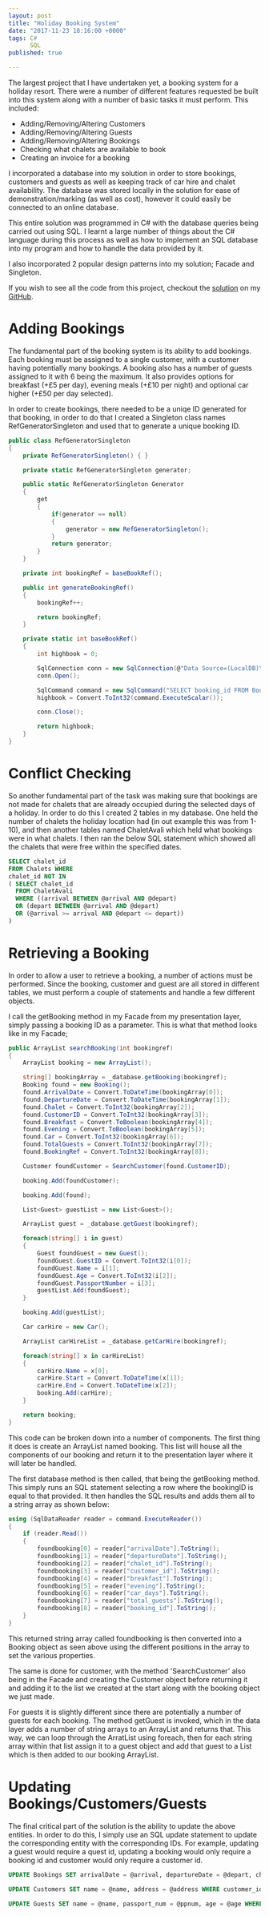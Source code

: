 ```yaml
---
layout: post
title: "Holiday Booking System"
date: "2017-11-23 18:16:00 +0000"
tags: C#
      SQL
published: true

---
```

The largest project that I have undertaken yet, a booking system for a holiday resort. There were a number of different features requested be built into this system along with a number of basic tasks it must perform. This included:

* Adding/Removing/Altering Customers
* Adding/Removing/Altering Guests
* Adding/Removing/Altering Bookings
* Checking what chalets are available to book
* Creating an invoice for a booking

I incorporated a database into my solution in order to store bookings, customers and guests as well as keeping track of car hire and chalet availability. The database was stored locally in the solution for ease of demonstration/marking (as well as cost), however it could easily be connected to an online database.

This entire solution was programmed in C# with the database queries being carried out using SQL. I learnt a large number of things about the C# language during this process as well as how to implement an SQL database into my program and how to handle the data provided by it.

I also incorporated 2 popular design patterns into my solution; Facade
and Singleton.

If you wish to see all the code from this project, checkout the [solution][solution-link] on my [GitHub][github-link].

# Adding Bookings

The fundamental part of the booking system is its ability to add bookings. Each booking must be assigned to a single customer, with a customer having potentially many bookings. A booking also has a number of guests assigned to it with 6 being the maximum. It also provides options for breakfast (+£5 per day), evening meals (+£10 per night) and optional car higher (+£50 per day selected).

In order to create bookings, there needed to be a uniqe ID generated for that booking, in order to do that I created a Singleton class names RefGeneratorSingleton and used that to generate a unique booking ID.

```cs
public class RefGeneratorSingleton
{
    private RefGeneratorSingleton() { }

    private static RefGeneratorSingleton generator;

    public static RefGeneratorSingleton Generator
    {
        get
        {
            if(generator == null)
            {
                generator = new RefGeneratorSingleton();
            }
            return generator;
        }
    }

    private int bookingRef = baseBookRef();

    public int generateBookingRef()
    {
        bookingRef++;

        return bookingRef;
    }

    private static int baseBookRef()
    {
        int highbook = 0;

        SqlConnection conn = new SqlConnection(@"Data Source=(LocalDB)\MSSQLLocalDB;AttachDbFilename=|DataDirectory|\NapierHolidaysDB.mdf;Integrated Security=True;Connect Timeout=30");
        conn.Open();

        SqlCommand command = new SqlCommand("SELECT booking_id FROM Bookings ORDER BY booking_id DESC", conn);
        highbook = Convert.ToInt32(command.ExecuteScalar());

        conn.Close();

        return highbook;
    }
}
```

# Conflict Checking

So another fundamental part of the task was making sure that bookings are not made for chalets that are already occupied during the selected days of a holiday. In order to do this I created 2 tables in my database. One held the number of chalets the holiday location had (in out example this was from 1-10), and then another tables named ChaletAvali which held what bookings were in what chalets. I then ran the below SQL statement which showed all the chalets that were free within the specified dates.

```sql
SELECT chalet_id
FROM Chalets WHERE
chalet_id NOT IN
( SELECT chalet_id
  FROM ChaletAvali
  WHERE ((arrival BETWEEN @arrival AND @depart)
  OR (depart BETWEEN @arrival AND @depart)
  OR (@arrival >= arrival AND @depart <= depart))
)
```

# Retrieving a Booking

In order to allow a user to retrieve a booking, a number of actions must be performed. Since the booking, customer and guest are all stored in different tables, we must perform a couple of statements and handle a few different objects.

I call the getBooking method in my Facade from my presentation layer, simply passing a booking ID as a parameter. This is what that method looks like in my Facade;

```cs
public ArrayList searchBooking(int bookingref)
{
    ArrayList booking = new ArrayList();

    string[] bookingArray = _database.getBooking(bookingref);
    Booking found = new Booking();
    found.ArrivalDate = Convert.ToDateTime(bookingArray[0]);
    found.DepartureDate = Convert.ToDateTime(bookingArray[1]);
    found.Chalet = Convert.ToInt32(bookingArray[2]);
    found.CustomerID = Convert.ToInt32(bookingArray[3]);
    found.Breakfast = Convert.ToBoolean(bookingArray[4]);
    found.Evening = Convert.ToBoolean(bookingArray[5]);
    found.Car = Convert.ToInt32(bookingArray[6]);
    found.TotalGuests = Convert.ToInt32(bookingArray[7]);
    found.BookingRef = Convert.ToInt32(bookingArray[8]);

    Customer foundCustomer = SearchCustomer(found.CustomerID);

    booking.Add(foundCustomer);

    booking.Add(found);

    List<Guest> guestList = new List<Guest>();

    ArrayList guest = _database.getGuest(bookingref);

    foreach(string[] i in guest)
    {
        Guest foundGuest = new Guest();
        foundGuest.GuestID = Convert.ToInt32(i[0]);
        foundGuest.Name = i[1];
        foundGuest.Age = Convert.ToInt32(i[2]);
        foundGuest.PassportNumber = i[3];
        guestList.Add(foundGuest);
    }

    booking.Add(guestList);

    Car carHire = new Car();

    ArrayList carHireList = _database.getCarHire(bookingref);

    foreach(string[] x in carHireList)
    {
        carHire.Name = x[0];
        carHire.Start = Convert.ToDateTime(x[1]);
        carHire.End = Convert.ToDateTime(x[2]);
        booking.Add(carHire);
    }

    return booking;
}
```
This code can be broken down into a number of components. The first thing it does is create an ArrayList named booking. This list will house all the components of our booking and return it to the presentation layer where it will later be handled.

The first database method is then called, that being the getBooking method. This simply runs an SQL statement selecting a row where the bookingID is equal to that provided. It then handles the SQL results and adds them all to a string array as shown below:

```cs
using (SqlDataReader reader = command.ExecuteReader())
{
    if (reader.Read())
    {
        foundbooking[0] = reader["arrivalDate"].ToString();
        foundbooking[1] = reader["departureDate"].ToString();
        foundbooking[2] = reader["chalet_id"].ToString();
        foundbooking[3] = reader["customer_id"].ToString();
        foundbooking[4] = reader["breakfast"].ToString();
        foundbooking[5] = reader["evening"].ToString();
        foundbooking[6] = reader["car_days"].ToString();
        foundbooking[7] = reader["total_guests"].ToString();
        foundbooking[8] = reader["booking_id"].ToString();
    }
}
```
This returned string array called foundbooking is then converted into a Booking object as seen above using the different positions in the array to set the various properties.

The same is done for customer, with the method 'SearchCustomer' also being in the Facade and creating the Customer object before returning it and adding it to the list we created at the start along with the booking object we just made.

For guests it is slightly different since there are potentially a number of guests for each booking. The method getGuest is invoked, which in the data layer adds a number of string arrays to an ArrayList and returns that. This way, we can loop through the ArratList using foreach, then for each string array within that list assign it to a guest object and add that guest to a List<Guest> which is then added to our booking ArrayList.


# Updating Bookings/Customers/Guests

The final critical part of the solution is the ability to update the above entities. In order to do this, I simply use an SQL update statement to update the corresponding entity with the corresponding IDs. For example, updating a guest would require a quest id, updating a booking would only require a booking id and customer would only require a customer id.

```sql
UPDATE Bookings SET arrivalDate = @arrival, departureDate = @depart, chalet_id = @chalet, breakfast = @bfast, evening = @evening, total_guests = @totalguests WHERE booking_id = @id

UPDATE Customers SET name = @name, address = @address WHERE customer_id = @id

UPDATE Guests SET name = @name, passport_num = @ppnum, age = @age WHERE guest_id = @id
```

[solution-link]:  https://github.com/rossmuego/NapierHolidays
[github-link]:  https://www.github.com/rossmuego
